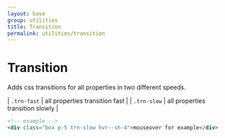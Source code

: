 ```yaml
---
layout: base
group: utilities
title: Transition
permalink: utilities/transition
---
```


# Transition

<p class="intro">Adds css transitions for all properties in two different speeds.</p>

| `.trn-fast` | all properties transition fast   |
| `.trn-slow` | all properties transition slowly |

```html
<!-- example -->
<div class="box p-5 trn-slow hvr--sh-4">mouseover for example</div>
```